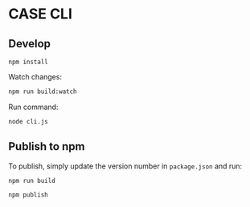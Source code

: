# CASE CLI

## Develop

```
npm install
```

Watch changes:

```bash
npm run build:watch
```

Run command:

```bash
node cli.js
```

## Publish to npm

To publish, simply update the version number in `package.json` and run:

```bash
npm run build

npm publish
```
